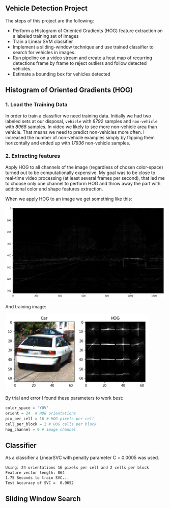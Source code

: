 ## Vehicle Detection Project


The steps of this project are the following:

* Perform a Histogram of Oriented Gradients (HOG) feature extraction on a labeled training set of images 
* Train a Linear SVM classifier
* Implement a sliding-window technique and use trained classifier to search for vehicles in images.
* Run pipeline on a video stream and create a heat map of recurring detections frame by frame to reject outliers 
and follow detected vehicles.
* Estimate a bounding box for vehicles detected


## Histogram of Oriented Gradients (HOG)


### 1. Load the Training Data

In order to train a classifier we need training data. Initially we had two labeled sets at our disposal, `vehicle` with 
*8792* samples and `non-vehicle` with *8968* samples. In video we likely to see more non-vehicle area than vehicle. 
That means we need to predict non-vehicles more often. I increased the number of non-vehicle examples simply by flipping 
them horizontally and ended up with *17936* non-vehicle samples.


### 2. Extracting features

Apply HOG to all channels of the image (regardless of chosen color-space) turned out to be computationally expensive.
My goal was to be close to real-time video processing (at least several frames per second), that led me to choose only 
one channel to perform HOG and throw away the part with additional color and shape features extraction.

When we apply HOG to an image we get something like this:

<img src="writeup_images/hog_img.png" width="650px">

And training image:

<img src="writeup_images/train_img.png" width="450px">

By trial and error I found these parameters to work best:

```python
color_space = 'YUV'
orient = 24  # HOG orientations
pix_per_cell = 16 # HOG pixels per cell
cell_per_block = 2 # HOG cells per block
hog_channel = 0 # image channel
```

## Classifier

As a classifier a LinearSVC with penalty parameter C = 0.0005 was used.
```
Using: 24 orientations 16 pixels per cell and 2 cells per block
Feature vector length: 864
1.75 Seconds to train SVC...
Test Accuracy of SVC =  0.9652
```

## Sliding Window Search



